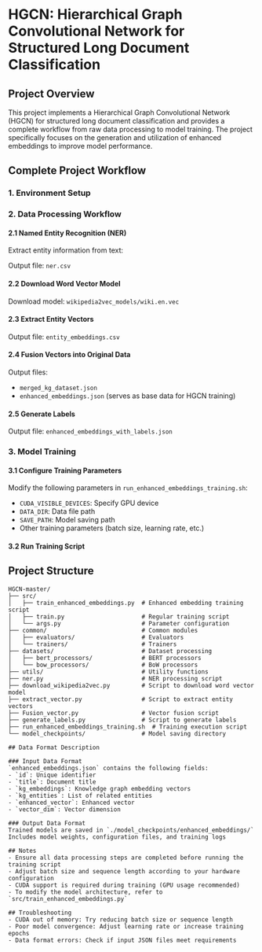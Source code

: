 # HGCN: Hierarchical Graph Convolutional Network for Structured Long Document Classification

## Project Overview
This project implements a Hierarchical Graph Convolutional Network (HGCN) for structured long document classification and provides a complete workflow from raw data processing to model training. The project specifically focuses on the generation and utilization of enhanced embeddings to improve model performance.

## Complete Project Workflow

### 1. Environment Setup

### 2. Data Processing Workflow

#### 2.1 Named Entity Recognition (NER)
Extract entity information from text:

Output file: `ner.csv`

#### 2.2 Download Word Vector Model
Download model: `wikipedia2vec_models/wiki.en.vec`

#### 2.3 Extract Entity Vectors
Output file: `entity_embeddings.csv`

#### 2.4 Fusion Vectors into Original Data
Output files:
- `merged_kg_dataset.json`
- `enhanced_embeddings.json` (serves as base data for HGCN training)

#### 2.5 Generate Labels
Output file: `enhanced_embeddings_with_labels.json`

### 3. Model Training

#### 3.1 Configure Training Parameters
Modify the following parameters in `run_enhanced_embeddings_training.sh`:
- `CUDA_VISIBLE_DEVICES`: Specify GPU device
- `DATA_DIR`: Data file path
- `SAVE_PATH`: Model saving path
- Other training parameters (batch size, learning rate, etc.)

#### 3.2 Run Training Script

## Project Structure
```plaintext
HGCN-master/
├── src/
│   ├── train_enhanced_embeddings.py  # Enhanced embedding training script
│   ├── train.py                      # Regular training script
│   └── args.py                       # Parameter configuration
├── common/                           # Common modules
│   ├── evaluators/                   # Evaluators
│   └── trainers/                     # Trainers
├── datasets/                         # Dataset processing
│   ├── bert_processors/              # BERT processors
│   └── bow_processors/               # BoW processors
├── utils/                            # Utility functions
├── ner.py                            # NER processing script
├── download_wikipedia2vec.py         # Script to download word vector model
├── extract_vector.py                 # Script to extract entity vectors
├── Fusion_vector.py                  # Vector fusion script
├── generate_labels.py                # Script to generate labels
├── run_enhanced_embeddings_training.sh  # Training execution script
└── model_checkpoints/                # Model saving directory

## Data Format Description

### Input Data Format
`enhanced_embeddings.json` contains the following fields:
- `id`: Unique identifier
- `title`: Document title
- `kg_embeddings`: Knowledge graph embedding vectors
- `kg_entities`: List of related entities
- `enhanced_vector`: Enhanced vector
- `vector_dim`: Vector dimension

### Output Data Format
Trained models are saved in `./model_checkpoints/enhanced_embeddings/`  
Includes model weights, configuration files, and training logs

## Notes
- Ensure all data processing steps are completed before running the training script
- Adjust batch size and sequence length according to your hardware configuration
- CUDA support is required during training (GPU usage recommended)
- To modify the model architecture, refer to `src/train_enhanced_embeddings.py`

## Troubleshooting
- CUDA out of memory: Try reducing batch size or sequence length
- Poor model convergence: Adjust learning rate or increase training epochs
- Data format errors: Check if input JSON files meet requirements
